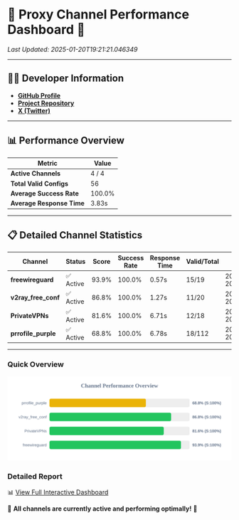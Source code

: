 # 🌟 Proxy Channel Performance Dashboard 🌟

_Last Updated: 2025-01-20T19:21:21.046349_

---

## 👩‍💻 Developer Information

- **[GitHub Profile](https://github.com/4n0nymou3)**  
- **[Project Repository](https://github.com/4n0nymou3/multi-proxy-config-fetcher)**  
- **[X (Twitter)](https://x.com/4n0nymou3)**  

---

## 📊 Performance Overview

| Metric                | Value       |
|-----------------------|-------------|
| **Active Channels**   | 4 / 4       |
| **Total Valid Configs** | 56          |
| **Average Success Rate** | 100.0%      |
| **Average Response Time** | 3.83s       |

---

## 📋 Detailed Channel Statistics

| Channel          | Status     | Score  | Success Rate | Response Time | Valid/Total | Last Success               |
|------------------|------------|--------|--------------|---------------|-------------|----------------------------|
| **freewireguard**  | ✅ Active  | 93.9%  | 100.0% | 0.57s         | 15/19       | 2025-01-20T19:21:21.044682 |
| **v2ray_free_conf**  | ✅ Active  | 86.8%  | 100.0% | 1.27s         | 11/20       | 2025-01-20T19:21:13.699828 |
| **PrivateVPNs**  | ✅ Active  | 81.6%  | 100.0% | 6.71s         | 12/18       | 2025-01-20T19:21:20.447163 |
| **prrofile_purple**  | ✅ Active  | 68.8%  | 100.0% | 6.78s         | 18/112       | 2025-01-20T19:21:12.360248 |

---

### Quick Overview
<div align="center">
  <a href="https://raw.githubusercontent.com/nullluser/NullRepo/refs/heads/main/assets/channel_stats_chart.svg">
    <img src="https://raw.githubusercontent.com/nullluser/NullRepo/refs/heads/main/assets/channel_stats_chart.svg" alt="Source Performance Statistics" width="800">
  </a>
</div>

### Detailed Report
📊 [View Full Interactive Dashboard](https://htmlpreview.github.io/?https://github.com/nullluser/NullRepo/blob/main/assets/performance_report.html)

🎉 **All channels are currently active and performing optimally!** 🎉
